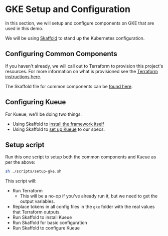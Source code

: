 # GKE Setup and Configuration

In this section, we will setup and configure components on GKE that are used in this demo.

We will be using [Skaffold](https://skaffold.dev/docs/) to stand up the Kubernetes configuration.

## Configuring Common Components

If you haven't already, we will call out to Terraform to provision this project's resources. For more information on what is provisioned see the [Terraform instructions here](../terraform/README.md).

The Skaffold file for common components can be [found here](./common/skaffold.yaml).

## Configuring Kueue

For Kueue, we'll be doing two things: 
- Using Skaffold to [install the framework itself](./skaffold.yaml) 
- Using Skaffold to [set up Kueue](./kueue/skaffold.yaml) to our specs. 

## Setup script

Run this one script to setup both the common components and Kueue as per the above:

```bash
sh ./scripts/setup-gke.sh
```

This script will:

- Run Terraform
    - This will be a no-op if you've already run it, but we need to get the output variables.
- Replace tokens in all config files in the `gke` folder with the real values that Terraform outputs.
- Run Skaffold to install Kueue
- Run Skaffold for basic configuration
- Run Skaffold to configure Kueue
